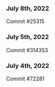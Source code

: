 ### July 8th, 2022

Commit #25315

### July 5th, 2022

Commit #314353


### July 4th, 2022

Commit #72281
